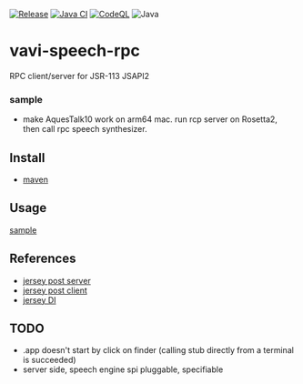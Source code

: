 [![Release](https://jitpack.io/v/umjammer/vavi-speech-rpc.svg)](https://jitpack.io/#umjammer/vavi-speech-rpc)
[![Java CI](https://github.com/umjammer/vavi-speech-rpc/actions/workflows/maven.yml/badge.svg)](https://github.com/umjammer/vavi-speech-rpc/actions/workflows/maven.yml)
[![CodeQL](https://github.com/umjammer/vavi-speech-rpc/actions/workflows/codeql.yml/badge.svg)](https://github.com/umjammer/vavi-speech-rpc/actions/workflows/codeql.yml)
![Java](https://img.shields.io/badge/Java-17-b07219)

# vavi-speech-rpc

RPC client/server for JSR-113 JSAPI2

### sample

 * make AquesTalk10 work on arm64 mac. run rcp server on Rosetta2, then call rpc speech synthesizer.

## Install

 * [maven](https://jitpack.io/#umjammer/vavi-speech-rpc)

## Usage

 [sample](src/test/java/vavi/speech/rpc/jsapi2/TestCase.java) 

## References

 * [jersey post server](https://stackoverflow.com/questions/29183274/jax-rs-jersey-rest-webservice-posting-a-array-generated-by-input-from-user)
 * [jersey post client](https://qiita.com/noobar/items/a96e07e441241b1e0215)
 * [jersey DI](https://qiita.com/atti/items/3f6f43c5168323344427)

## TODO

 * .app doesn't start by click on finder (calling stub directly from a terminal is succeeded)
 * server side, speech engine spi pluggable, specifiable
